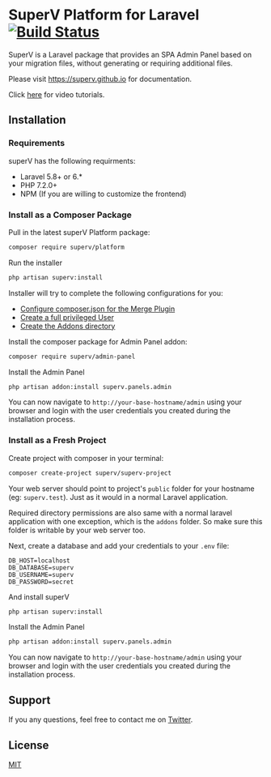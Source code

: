 
# SuperV Platform for Laravel [![Build Status](https://travis-ci.org/superv/platform.svg?branch=master)](https://travis-ci.org/superv/platform)

SuperV is a Laravel package that provides an SPA Admin Panel based on your migration files, without generating or requiring additional files.

Please visit https://superv.github.io for documentation.

Click [here](https://superv.github.io/tutorials/videos.html) for video tutorials.

## Installation

### Requirements
superV has the following requirments:
 
- Laravel 5.8+ or 6.*
- PHP 7.2.0+
- NPM (If you are willing to customize the frontend)

  
### Install as a Composer Package

Pull in the latest superV Platform package:
```bash
composer require superv/platform
```

Run the installer
```bash
php artisan superv:install
```

Installer will try to complete the following configurations for you:
- [Configure composer.json for the Merge Plugin](./configuration.html#configure-composer-json-for-the-merge-plugin)
- [Create a full privileged User](./configuration.html#create-a-full-privileged-user)
- [Create the Addons directory](./configuration.html#create-the-addons-directory)


Install the composer package for Admin Panel addon:
```bash
composer require superv/admin-panel
```

Install the Admin Panel
```bash
php artisan addon:install superv.panels.admin
```


You can now navigate to `http://your-base-hostname/admin` using your browser and login with the user credentials you created during the installation process.


### Install as a Fresh Project

Create project with composer in your terminal:
```bash
composer create-project superv/superv-project 
```

Your web server should point to project's `public` folder for your hostname (eg: `superv.test`). Just as it would in a normal Laravel application.

Required directory permissions are also same with a normal laravel application with one exception, which is the `addons` folder. So make sure this folder is writable by your web server too.

Next, create a database and add your credentials to your `.env` file:

```text
DB_HOST=localhost
DB_DATABASE=superv
DB_USERNAME=superv
DB_PASSWORD=secret
```

And install superV
```bash
php artisan superv:install
```

Install the Admin Panel
```bash
php artisan addon:install superv.panels.admin
```


You can now navigate to `http://your-base-hostname/admin` using your browser and login with the user credentials you created during the installation process.



## Support
If you any questions, feel free to contact me on [Twitter](https://twitter.com/daliselcuk).

## License
[MIT](https://github.com/superv/superv-platform/blob/master/LICENSE.md)
